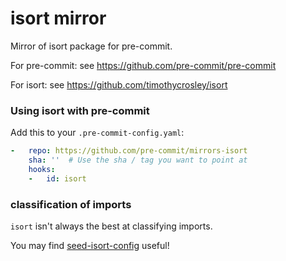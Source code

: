 isort mirror
============

Mirror of isort package for pre-commit.

For pre-commit: see https://github.com/pre-commit/pre-commit

For isort: see https://github.com/timothycrosley/isort


### Using isort with pre-commit

Add this to your `.pre-commit-config.yaml`:

```yaml
-   repo: https://github.com/pre-commit/mirrors-isort
    sha: ''  # Use the sha / tag you want to point at
    hooks:
    -   id: isort
```

### classification of imports

`isort` isn't always the best at classifying imports.

You may find [seed-isort-config](https://github.com/asottile/seed-isort-config)
useful!
